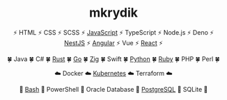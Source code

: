 <h1 align="center">mkrydik</h1>

<p align="center">⚡ HTML ⚡ CSS ⚡ SCSS ⚡ <a href="https://github.com/mkrydik/bingo">JavaScript</a> ⚡ TypeScript ⚡ Node.js ⚡ Deno ⚡ <a href="https://github.com/mkrydik/practice-nestjs-bullmq">NestJS</a> ⚡ <a href="https://github.com/mkrydik/minimal-angular">Angular</a> ⚡ Vue ⚡ <a href="https://github.com/mkrydik/human-face-ai">React</a> ⚡</p>

<p align="center">🍀 Java 🍀 C# 🍀 <a href="https://github.com/mkrydik/rust-for-told">Rust</a> 🍀 <a href="https://github.com/mkrydik/go-lang-no-sponsors">Go</a> 🍀 <a href="https://github.com/mkrydik/zig-zag">Zig</a> 🍀 Swift 🍀 <a href="https://github.com/mkrydik/random-word-generator">Python</a> 🍀 <a href="https://github.com/mkrydik/list-linguist-languages">Ruby</a> 🍀 PHP 🍀 Perl 🍀</p>

<p align="center">☁️ Docker ☁️ <a href="https://github.com/mkrydik/example-kafdrop-on-kubernetes">Kubernetes</a> ☁️ Terraform ☁️</p>

<p align="center">📂 <a href="https://github.com/mkrydik/bash-gas-explosion">Bash</a> 📂 PowerShell 📂 Oracle Database 📂 <a href="https://github.com/mkrydik/example-pgweb-on-kubernetes">PostgreSQL</a> 📂 SQLite 📂</p>

